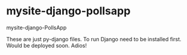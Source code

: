 # mysite-django-pollsapp
mysite-django-PollsApp


These are just py-django files. 
To run Django need to be installed first.
Would be deployed soon.
Adios!
